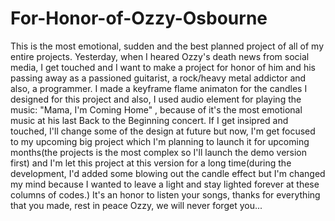 # For-Honor-of-Ozzy-Osbourne
This is the most emotional, sudden and the best planned project of all of my entire projects. Yesterday, when I heared Ozzy's death news from social media, I get touched and I want to make a project for honor of him and his passing away as a passioned guitarist, a rock/heavy metal addictor and also, a programmer. 
I made a keyframe flame animaton for the candles I designed for this project and also, I used audio element for playing the music: "Mama, I'm Coming Home" , because of it's the most emotional music at his last Back to the Beginning concert. If I get insipred and touched, I'll change some of the design at future but now, I'm get focused to my upcoming big project which I'm planning to launch it for upcoming months(the projects is the most complex so I'll launch the demo version first) and I'm let this project at this version for a long time(during the development, I'd added some blowing out the candle effect but I'm changed my mind because I wanted to leave a light and stay lighted forever at these columns of codes.)
It's an honor to listen your songs, thanks for everything that you made, rest in peace Ozzy, we will never forget you...
